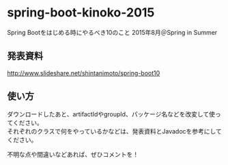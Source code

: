 # spring-boot-kinoko-2015
Spring Bootをはじめる時にやるべき10のこと
2015年8月＠Spring in Summer

## 発表資料
http://www.slideshare.net/shintanimoto/spring-boot10

## 使い方
ダウンロードしたあと、artifactIdやgroupId、パッケージ名などを改変して使ってください。  
それぞれのクラスで何をやっているかなどは、発表資料とJavadocを参考にしてください。  
  
不明な点や間違いなどあれば、ぜひコメントを！

